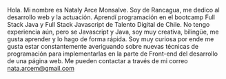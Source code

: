 Hola. Mi nombre es Nataly Arce Monsalve. Soy de Rancagua, me dedico al desarrollo web y la actuación.
Aprendí programación en el bootcamp Full Stack Java y Full Stack Javascript de Talento Digital de Chile.
No tengo experiencia aún, pero se Javascript y Java, soy muy creativa, bilingüe, me gusta aprender y lo hago de forma rápida. 
Soy muy curiosa por ende me gusta estar constantemente averiguando sobre nuevas técnicas de programación para implementarlas 
en la parte de Front-end del desarrollo de una página web.
Me pueden contactar a través de mi correo nata.arcem@gmail.com


<!---
Naatab/Naatab is a ✨ special ✨ repository because its `README.md` (this file) appears on your GitHub profile.
You can click the Preview link to take a look at your changes.
--->
